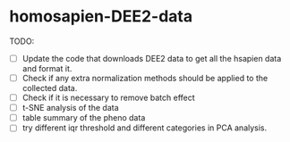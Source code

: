 # homosapien-DEE2-data


TODO:

- [ ] Update the code that downloads DEE2 data to get all the hsapien data and format it.
- [ ] Check if any extra normalization methods should be applied to the collected data.
- [ ] Check if it is necessary to remove batch effect
- [ ] t-SNE analysis of the data
- [ ] table summary of the pheno data 
- [ ] try different iqr threshold and different categories in PCA analysis.
